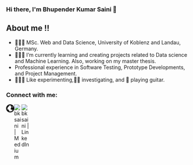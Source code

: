 
### Hi there, I'm Bhupender Kumar Saini 👋

## About me !!

- 👨🏻‍🎓  MSc. Web and Data Science, University of Koblenz and Landau, Germany. 
- 🧑🏻‍💻 I’m currently learning and creating projects related to Data science and Machine Learning. Also, working on my master thesis.
-  Professional experience in Software Testing, Prototype Developments, and Project Management.
- 🧑🏻‍🔬 Like experimenting,🕵️‍♂️ investigating, and 🎸 playing guitar.

### Connect with me:

[<img align="left" alt="bksaini" width="22px" src="https://raw.githubusercontent.com/iconic/open-iconic/master/svg/globe.svg" />][website]
[<img align="left" alt="bksaini | Medium" width="20px" src="https://user-images.githubusercontent.com/6636473/31627355-e10142ba-b261-11e7-851a-6c76da975717.png"/>][Medium]
[<img align="left" alt="bksaini | LinkedIn" width="22px" src="https://cdn.jsdelivr.net/npm/simple-icons@v3/icons/linkedin.svg" />][linkedin]
<br />

[website]: https://bksaini078.github.io/
[linkedin]: https://www.linkedin.com/in/bksaini078/
[Medium]:https://bksaini078.medium.com/




